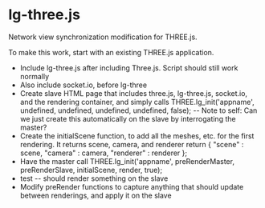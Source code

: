 lg-three.js
===========

Network view synchronization modification for THREE.js. 

To make this work, start with an existing THREE.js application.
* Include lg-three.js after including Three.js. Script should still work
  normally
* Also include socket.io, before lg-three
* Create slave HTML page that includes three.js, lg-three.js, socket.io, and
  the rendering container, and simply calls THREE.lg_init('appname', undefined,
  undefined, undefined, undefined, false);
    -- Note to self: Can we just create this automatically on the slave by
       interrogating the master?
* Create the initialScene function, to add all the meshes, etc. for the first
  rendering. It returns scene, camera, and renderer
    return { "scene" : scene, "camera" : camera, "renderer" : renderer };
* Have the master call THREE.lg_init('appname', preRenderMaster, preRenderSlave, initialScene, render, true);
* test -- should render something on the slave
* Modify preRender functions to capture anything that should update between
  renderings, and apply it on the slave
